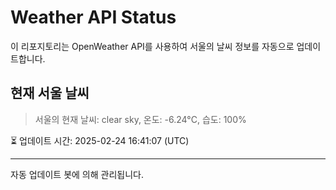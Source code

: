 
# Weather API Status

이 리포지토리는 OpenWeather API를 사용하여 서울의 날씨 정보를 자동으로 업데이트합니다.

## 현재 서울 날씨
> 서울의 현재 날씨: clear sky, 온도: -6.24°C, 습도: 100%

⏳ 업데이트 시간: 2025-02-24 16:41:07 (UTC)

---
자동 업데이트 봇에 의해 관리됩니다.
